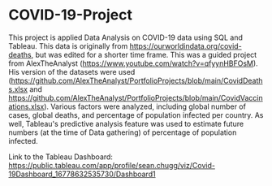 # COVID-19-Project
This project is applied Data Analysis on COVID-19 data using SQL and Tableau. This data is originally from https://ourworldindata.org/covid-deaths, but was edited for a shorter time frame. 
This was a guided project from AlexTheAnalyst (https://www.youtube.com/watch?v=qfyynHBFOsM). His version of the datasets were used (https://github.com/AlexTheAnalyst/PortfolioProjects/blob/main/CovidDeaths.xlsx and https://github.com/AlexTheAnalyst/PortfolioProjects/blob/main/CovidVaccinations.xlsx).
Various factors were analyzed, including global number of cases, global deaths, and percentage of population infected per country.
As well, Tableau's predictive analysis feature was used to estimate future numbers (at the time of Data gathering) of percentage of population infected. 

Link to the Tableau Dashboard: https://public.tableau.com/app/profile/sean.chugg/viz/Covid-19Dashboard_16778632535730/Dashboard1
